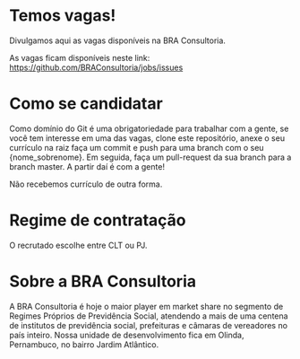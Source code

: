 # Temos vagas!
Divulgamos aqui as vagas disponíveis na BRA Consultoria.

As vagas ficam disponíveis neste link: https://github.com/BRAConsultoria/jobs/issues

# Como se candidatar

Como domínio do Git é uma obrigatoriedade para trabalhar com a gente, se você tem interesse em uma das vagas, clone este repositório, anexe o seu currículo na raiz faça um commit e push para uma branch com o seu {nome_sobrenome}. Em seguida, faça um pull-request da sua branch para a branch master. A partir daí é com a gente!

Não recebemos currículo de outra forma.

# Regime de contratação

O recrutado escolhe entre CLT ou PJ.

# Sobre a BRA Consultoria

A BRA Consultoria é hoje o maior player em market share no segmento de Regimes Próprios de Previdência Social, atendendo a mais de uma centena de institutos de previdência social, prefeituras e câmaras de vereadores no país inteiro. Nossa unidade de desenvolvimento fica em Olinda, Pernambuco, no bairro Jardim Atlântico.

